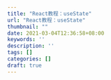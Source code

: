 ```yaml
---
title: "React教程：useState"
url: "React教程：useState"
thumbnail: ""
date: 2021-03-04T12:36:58+08:00
keywords: ''
description: ''
tags: []
categories: []
draft: true
---
```

